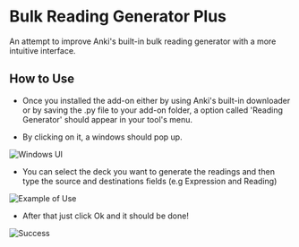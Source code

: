 # Bulk Reading Generator Plus
An attempt to improve Anki's built-in bulk reading generator with a more intuitive interface.

## How to Use

* Once you installed the add-on either by using Anki's built-in downloader or by saving the .py file to your add-on folder, a option called
'Reading Generator' should appear in your tool's menu.

* By clicking on it, a windows should pop up.

![Windows UI](https://i.imgur.com/hNWKL5D.png)

* You can select the deck you want to generate the readings and then type the source and destinations fields (e.g Expression and Reading)

![Example of Use](https://i.imgur.com/cuKni4m.png)

* After that just click Ok and it should be done!

![Success](https://i.imgur.com/a/41rzzrz.png)

